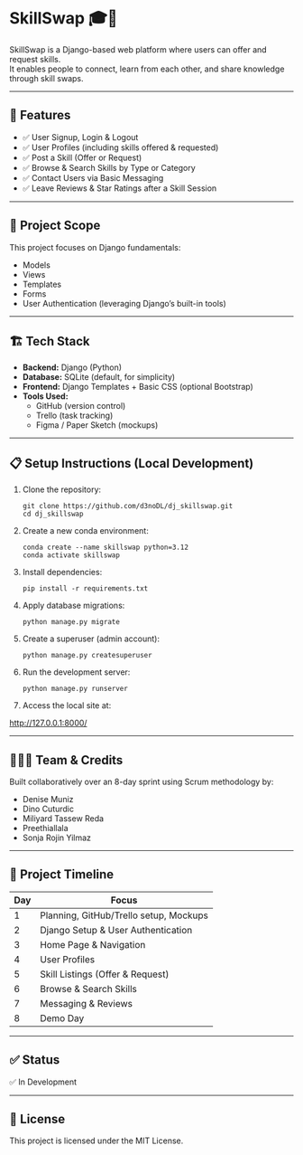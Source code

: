 # SkillSwap 🎓🤝

SkillSwap is a Django-based web platform where users can offer and request skills.  
It enables people to connect, learn from each other, and share knowledge through skill swaps.

---

## 🚀 Features

- ✅ User Signup, Login & Logout  
- ✅ User Profiles (including skills offered & requested)  
- ✅ Post a Skill (Offer or Request)  
- ✅ Browse & Search Skills by Type or Category  
- ✅ Contact Users via Basic Messaging  
- ✅ Leave Reviews & Star Ratings after a Skill Session  

---

## 🎯 Project Scope

This project focuses on Django fundamentals:
- Models
- Views
- Templates
- Forms
- User Authentication (leveraging Django’s built-in tools)

---

## 🏗️ Tech Stack

- **Backend:** Django (Python)  
- **Database:** SQLite (default, for simplicity)  
- **Frontend:** Django Templates + Basic CSS (optional Bootstrap)  
- **Tools Used:**  
  - GitHub (version control)  
  - Trello (task tracking)  
  - Figma / Paper Sketch (mockups)

---

## 📋 Setup Instructions (Local Development)

1. Clone the repository:
   ```
   git clone https://github.com/d3noDL/dj_skillswap.git
   cd dj_skillswap

2. Create a new conda environment:
   ```
   conda create --name skillswap python=3.12
   conda activate skillswap

3. Install dependencies:
   ```
   pip install -r requirements.txt

4. Apply database migrations:
   ```
   python manage.py migrate

5. Create a superuser (admin account):
   ```
   python manage.py createsuperuser

6. Run the development server:
   ```
   python manage.py runserver

7. Access the local site at:

http://127.0.0.1:8000/
  
---

## 🧑‍🤝‍🧑 Team & Credits

Built collaboratively over an 8-day sprint using Scrum methodology by:
- Denise Muniz
- Dino Cuturdic
- Miliyard Tassew Reda
- Preethiallala
- Sonja Rojin Yilmaz
  
---

## 📅 Project Timeline

| Day | Focus                                  |
| --- | -------------------------------------- |
| 1   | Planning, GitHub/Trello setup, Mockups |
| 2   | Django Setup & User Authentication     |
| 3   | Home Page & Navigation                 |
| 4   | User Profiles                          |
| 5   | Skill Listings (Offer & Request)       |
| 6   | Browse & Search Skills                 |
| 7   | Messaging & Reviews                    |
| 8   | Demo Day                               |

 
---

## ✅ Status

✅ In Development

---

## 📄 License

This project is licensed under the MIT License.
